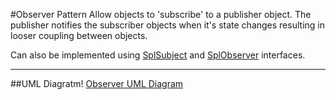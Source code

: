 #Observer Pattern
Allow objects to 'subscribe' to a publisher object. The publisher notifies the subscriber objects when it's state changes resulting in looser coupling between objects.

Can also be implemented using [SplSubject][1] and [SplObserver][2] interfaces.

___

##UML Diagratm!
[Observer UML Diagram](UML/uml.png)

[1]:http://php.net/manual/en/class.splsubject.php
[2]:http://php.net/manual/en/class.splobserver.php
